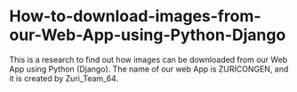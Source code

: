 # How-to-download-images-from-our-Web-App-using-Python-Django
This is a research to find out how images can be downloaded from our Web App using Python (Django). The name of our web App is ZURICONGEN, and it is created by Zuri_Team_64.
